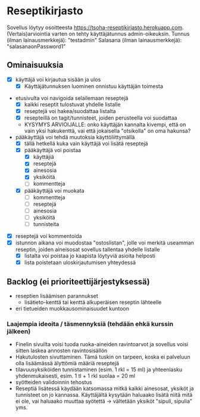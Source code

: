 # Reseptikirjasto
Sovellus löytyy osoitteesta https://tsoha-reseptikirjasto.herokuapp.com.
(Vertais)arviointia varten on tehty käyttäjätunnus admin-oikeuksin.
Tunnus (ilman lainausmerkkejä): "testadmin"
Salasana (ilman lainausmerkkejä): "salasanaonPassword1"

## Ominaisuuksia
- [x] käyttäjä voi kirjautua sisään ja ulos
  - [x] Käyttäjätunnuksen luominen onnistuu käyttäjän toimesta
- etusivulta voi navigoida selailemaan reseptejä
  - [x] kaikki reseptit tulostuvat yhdelle listalle
  - [x] reseptejä voi hakea/suodattaa listalta
  - [x] resepteillä on tagit/tunnisteet, joiden perusteella voi suodattaa
  - KYSYMYS ARVIOIJALLE: onko käyttäjän kannalta kivempi, että on vain yksi hakukenttä, vai että jokaisella "otsikolla" on oma hakunsa?
- pääkäyttäjä voi tehdä muutoksia käyttöliittymällä
  - [x] tällä hetkellä kuka vain käyttäjä voi lisätä reseptejä
  - [x] pääkäyttäjä voi poistaa
    - [x] käyttäjiä
    - [x] reseptejä
    - [x] ainesosia
    - [x] yksiköitä
    - [ ] kommentteja
  - [x] pääkäyttäjä voi muokata
    - [ ] kommentteja
    - [ ] reseptejä
    - [ ] ainesosia
    - [ ] yksiköitä
    - [ ] tunnisteita
- [x] reseptejä voi kommentoida
- [x] istunnon aikana voi muodostaa "ostoslistan", jolle voi merkitä useamman reseptin, joiden aineisosat sovellus tallentaa yhdelle listalle 
  - [x] listalta voi poistaa jo kaapista löytyviä asioita helposti
  - [x] lista poistetaan uloskirjautumisen yhteydessä

## Backlog (ei prioriteettijärjestyksessä)
- reseptien lisäämisen parannukset
  - lisätieto-kenttä tai kenttä alkuperäisen reseptin lähteelle
- eri tietueiden muokkausominaisuudet kuntoon

 
### Laajempia ideoita / täsmennyksiä (tehdään ehkä kurssin jälkeen)
- Finelin sivuilta voisi tuoda ruoka-aineiden ravintoarvot ja sovellus voisi sitten laskea annosten ravintosisällön
- Hakutulosten sivuttaminen. Tämä tuskin on tarpeen, koska ei palveluun olla lisäämässä älyttömiä määriä reseptejä
- tilavuusyksiköiden tunnistaminen (esim. 1 rkl = 15 ml) ja yhteenlasku yhdenmukaisesti, esim. 1 tl + 1 rkl suolaa = 20 ml
- syötteiden validoinnin tehostus
- Reseptiä lisätessä käydään katsomassa mitkä kaikki ainesosat, yksiköt ja tunnisteet on jo kannassa. Käyttäjältä kysytään haluaako lisätä niitä mitä ei ole, vai haluaako muuttaa syötettä -> vältetään yksiköt "sipuli, sipulia" yms.

